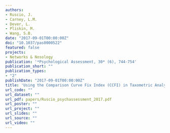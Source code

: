 ```yaml
---
authors:
- Ruscio, J.
- Carney, L.M.
- Dever, L.
- Pliskin, M.
- Wang, S.B.
date: "2017-09-01T00:00:00Z"
doi: "10.1037/pas0000522"
featured: false
projects:
- Networks & Nosology
publication: '*Psychological Assessment, 30* (6), 744-754'
publication_short: ""
publication_types:
- "2"
publishDate: "2017-09-01T00:00:00Z"
title: 'Using the Comparison Curve Fix Index (CCFI) in Taxometric Analyses: Averaging Curves, Standard Errors, and CCFI Profiles'
url_code: ""
url_dataset: ""
url_pdf: papers/Ruscio_psychassessment_2017.pdf
url_poster: ""
url_project: ""
url_slides: ""
url_source: ""
url_video: ""
---
```


